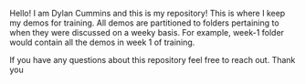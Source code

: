 Hello! I am Dylan Cummins and this is my repository! This is where I keep 
my demos for training. All demos are partitioned to folders pertaining to 
when they were discussed on a weeky basis. For example, week-1 folder 
would contain all the demos in week 1 of training.

If you have any questions about this repository feel free to reach out. Thank you